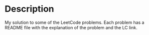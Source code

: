 # Description

My solution to some of the LeetCode problems. Each problem has a README file with the explanation of the problem and the LC link.
